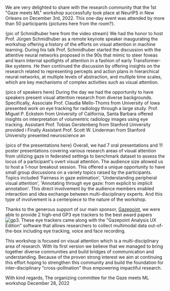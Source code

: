 We are very delighted to share with the research community that the 1st "Gaze meets ML" workshop successfully took place at NeurIPS in New Orleans on December 3rd, 2022. This one-day event was attended by more than 50 participants {pictures here from the room?}.

{pic of Schmidhuber here from the video stream} We had the honor to host Prof. Jürgen Schmidhuber as a remote keynote speaker inaugurating the workshop offering a history of the efforts on visual attention in machine learning. During his talk Prof. Schmidhuber started the discussion with the attentive neural networks proposed in the 90s that mimic to steer foveas and learn internal spotlights of attention in a fashion of early Transformer-like systems. He then continued the discussion by offering insights on the research related to representing percepts and action plans in hierarchical neural networks, at multiple levels of abstraction, and multiple time scales, which are key mechanisms of complex activities such as visual attention.

{pics of speakers here} During the day we had the opportunity to have speakers present visual attention research from diverse backgrounds. Specifically, Associate Prof. Claudia Mello-Thoms from University of Iowa presented work on eye tracking for radiology through a large study. Prof. Miguel P. Eckstein from University of California, Santa Barbara offered insights on interpretation of volumentric radiology images using eye tracking. Assistant Prof. Tobias Gerstenberg from Stanford University provided i  Finally Assistant Prof. Scott W. Linderman from Stanford University presented neuroscience an

{pics of the presentations here} Overall, we had 7 oral presentations and 11 poster presentations covering various research areas of visual attention from utilizing gaze in federated settings to benchmark dataset to assess the locus of a participant's overt visual attention. The audience size allowed us to host a 1-hour breakout session. This offered a unique opportunity to have small group discussions on a variety topics raised by the participants. Topics included 'Fairness in gaze estimation', 'Understanding peripheral visual attention', 'Annotating through eye gaze: from explicit to implicit annotation'. This direct involvement by the audience members enabled interaction and idea exchange between multi-disciplinary experts. And this type of involvement is a centerpiece to the nature of the workshop.

Thanks to the generous support of our main sponsor, [Gazepoint](https://www.gazept.com/), we were able to provide 2 high-end GP3 eye trackers to the best award papers ![gp3](https://www.gazept.com/wp-content/uploads/GP3-Ultimate-Bundle.jpg). These eye trackers came along with the "Gazepoint Analysis UX Edition" software that allows researchers to collect multimodal data out-of-the-box including eye tracking, voice and face recording.

This workshop is focused on visual attention which is a multi-disciplinary area of research. With its first version we believe that we managed to bring together diverse communities and build bridges of communication and understanding. Because of the proven strong interest we aim at continuing this effort hoping to strengthen this community and build the foundation for inter-disciplinary "cross-pollination" thus empowering impactiful research.

With kind regards, 
The organizing committee for the Gaze meets ML workshop
December 28, 2022
